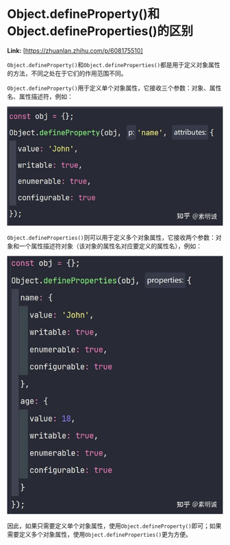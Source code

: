 # Object.defineProperty()和Object.defineProperties()的区别



 **Link:** [https://zhuanlan.zhihu.com/p/608175510]



`Object.defineProperty()`和`Object.defineProperties()`都是用于定义对象属性的方法，不同之处在于它们的作用范围不同。

`Object.defineProperty()`用于定义单个对象属性，它接收三个参数：对象、属性名、属性描述符，例如：

![56355177cba62dceb2eb4064b1fa5f27](../image/56355177cba62dceb2eb4064b1fa5f27.jpg)

`Object.defineProperties()`则可以用于定义多个对象属性，它接收两个参数：对象和一个属性描述符对象（该对象的属性名对应要定义的属性名），例如：

![d9585335e55d924129c36967fece038f](../image/d9585335e55d924129c36967fece038f.jpg)

因此，如果只需要定义单个对象属性，使用`Object.defineProperty()`即可；如果需要定义多个对象属性，使用`Object.defineProperties()`更为方便。

